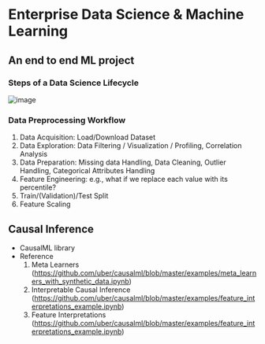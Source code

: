 # Enterprise Data Science & Machine Learning

## An end to end ML project
### Steps of a Data Science Lifecycle
![image](https://user-images.githubusercontent.com/75922678/223911217-105d0552-178c-4f60-b14f-7bc2161ee791.png)
### Data Preprocessing Workflow
1. Data Acquisition: Load/Download Dataset
2. Data Exploration: Data Filtering / Visualization / Profiling, Correlation Analysis
3. Data Preparation: Missing data Handling, Data Cleaning, Outlier Handling, Categorical Attributes Handling
4. Feature Engineering: e.g., what if we replace each value with its percentile?
5. Train/(Validation)/Test Split
6. Feature Scaling


## Causal Inference
- CausalML library
- Reference
  1. Meta Learners (https://github.com/uber/causalml/blob/master/examples/meta_learners_with_synthetic_data.ipynb)
  2. Interpretable Causal Inference (https://github.com/uber/causalml/blob/master/examples/feature_interpretations_example.ipynb)
  3. Feature Interpretations (https://github.com/uber/causalml/blob/master/examples/feature_interpretations_example.ipynb)

